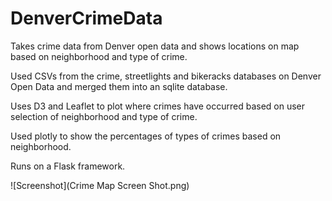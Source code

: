 # DenverCrimeData
Takes crime data from Denver open data and shows locations on map based on neighborhood and type of crime.

Used CSVs from the crime, streetlights and bikeracks databases on Denver Open Data and merged them into an sqlite database.

Uses D3 and Leaflet to plot where crimes have occurred based on user selection of neighborhood and type of crime.

Used plotly to show the percentages of types of crimes based on neighborhood.

Runs on a Flask framework.

![Screenshot](Crime Map Screen Shot.png)
   
